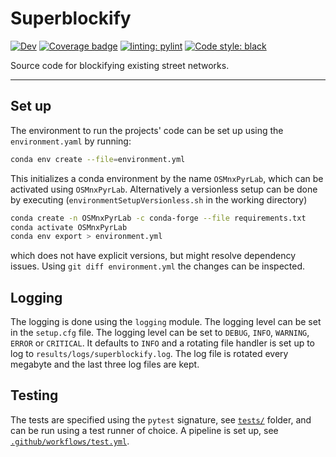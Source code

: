 # Superblockify

[![Dev](https://img.shields.io/badge/docs-dev-blue.svg)](https://cbueth.github.io/Superblockify/)
[![Coverage badge](https://github.com/cbueth/Superblockify/raw/python-coverage-comment-action-data/badge.svg)](https://github.com/cbueth/Superblockify/tree/python-coverage-comment-action-data)
[![linting: pylint](https://img.shields.io/badge/linting-pylint-yellowgreen)](https://github.com/PyCQA/pylint)
[![Code style: black](https://img.shields.io/badge/code%20style-black-000000.svg)](https://github.com/psf/black)

Source code for blockifying existing street networks.

---

## Set up

The environment to run the projects' code can be set up using the
`environment.yaml` by running:

```bash
conda env create --file=environment.yml
```

This initializes a conda environment by the name `OSMnxPyrLab`, which can be
activated using `OSMnxPyrLab`. Alternatively a versionless setup can be done
by executing (`environmentSetupVersionless.sh` in the working directory)

```bash
conda create -n OSMnxPyrLab -c conda-forge --file requirements.txt
conda activate OSMnxPyrLab
conda env export > environment.yml
```

which does not have explicit versions, but might resolve dependency issues. Using
`git diff environment.yml` the changes can be inspected.

## Logging

The logging is done using the `logging` module. The logging level can be set in the
`setup.cfg` file. The logging level can be set to `DEBUG`, `INFO`, `WARNING`, `ERROR`
or `CRITICAL`. It defaults to `INFO` and a rotating file handler is set up to log
to `results/logs/superblockify.log`. The log file is rotated every megabyte and the last
three log files are kept.

## Testing

The tests are specified using the `pytest` signature, see [`tests/`](tests/) folder, and
can be run using a test runner of choice.
A pipeline is set up, see [`.github/workflows/test.yml`](.github/workflows/test.yml).